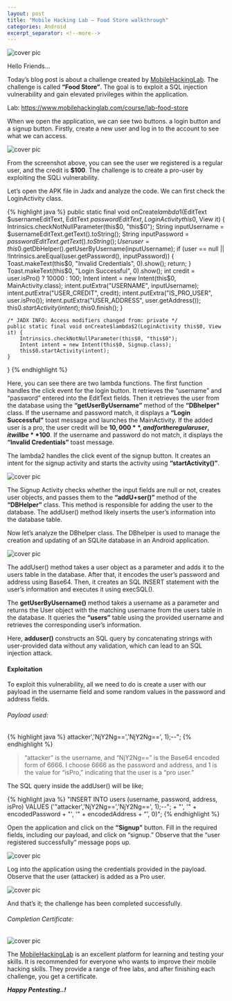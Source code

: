 ```yaml
---
layout: post
title: "Mobile Hacking Lab — Food Store walkthrough"
categories: Android
excerpt_separator: <!--more-->
---
```


![cover pic](/images/blog7/1.png)

Hello Friends…

Today’s blog post is about a challenge created by [MobileHackingLab](https://www.mobilehackinglab.com/). The challenge is called **“Food Store”**. The goal is to exploit a SQL injection vulnerability and gain elevated privileges within the application.
<!--more-->

Lab: <https://www.mobilehackinglab.com/course/lab-food-store>

When we open the application, we can see two buttons. a login button and a signup button. Firstly, create a new user and log in to the account to see what we can access.

![cover pic](/images/blog7/2.png)

From the screenshot above, you can see the user we registered is a regular user, and the credit is **$100**. The challenge is to create a pro-user by exploiting the SQLi vulnerability.

Let’s open the APK file in Jadx and analyze the code. We can first check the LoginActivity class.

{% highlight java %}
public static final void onCreate$lambda$1(EditText $usernameEditText, EditText $passwordEditText, LoginActivity this$0, View it) {
        Intrinsics.checkNotNullParameter(this$0, "this$0");
        String inputUsername = $usernameEditText.getText().toString();
        String inputPassword = $passwordEditText.getText().toString();
        User user = this$0.getDbHelper().getUserByUsername(inputUsername);
        if (user == null || !Intrinsics.areEqual(user.getPassword(), inputPassword)) {
            Toast.makeText(this$0, "Invalid Credentials", 0).show();
            return;
        }
        Toast.makeText(this$0, "Login Successful", 0).show();
        int credit = user.isPro() ? 10000 : 100;
        Intent intent = new Intent(this$0, MainActivity.class);
        intent.putExtra("USERNAME", inputUsername);
        intent.putExtra("USER_CREDIT", credit);
        intent.putExtra("IS_PRO_USER", user.isPro());
        intent.putExtra("USER_ADDRESS", user.getAddress());
        this$0.startActivity(intent);
        this$0.finish();
    }

    /* JADX INFO: Access modifiers changed from: private */
    public static final void onCreate$lambda$2(LoginActivity this$0, View it) {
        Intrinsics.checkNotNullParameter(this$0, "this$0");
        Intent intent = new Intent(this$0, Signup.class);
        this$0.startActivity(intent);
    }
}
{% endhighlight %}

Here, you can see there are two lambda functions. The first function handles the click event for the login button. It retrieves the “username” and “password” entered into the EditText fields. Then it retrieves the user from the database using the **“getUserByUsername”** method of the **“DBhelper"** class. If the username and password match, it displays a **“Login Successful”** toast message and launches the MainActivity. If the added user is a pro, the user credit will be **$10,000**, and for the regular user, it will be **$100**. If the username and password do not match, it displays the **“Invalid Credentials”** toast message.

The lambda2 handles the click event of the signup button. It creates an intent for the signup activity and starts the activity using **“startActivity()”**.

![cover pic](/images/blog7/3.png)

The Signup Activity checks whether the input fields are null or not, creates user objects, and passes them to the **“addU+ser()”** method of the **“DBHelper”** class. This method is responsible for adding the user to the database. The addUser() method likely inserts the user’s information into the database table.

Now let’s analyze the DBhelper class. The DBhelper is used to manage the creation and updating of an SQLite database in an Android application.

![cover pic](/images/blog7/4.png)

The addUser() method takes a user object as a parameter and adds it to the users table in the database. After that, it encodes the user’s password and address using Base64. Then, it creates an SQL INSERT statement with the user’s information and executes it using execSQL().

The **getUserByUsername()** method takes a username as a parameter and returns the User object with the matching username from the users table in the database. It queries the **“users”** table using the provided username and retrieves the corresponding user’s information.

Here, **adduser()** constructs an SQL query by concatenating strings with user-provided data without any validation, which can lead to an SQL injection attack.

#### Exploitation

To exploit this vulnerability, all we need to do is create a user with our payload in the username field and some random values in the password and address fields.

###### Payload used:
{% highlight java %}
attacker','NjY2Ng==','NjY2Ng==', 1);--";
{% endhighlight %}

> “attacker” is the username, and “NjY2Ng==” is the Base64 encoded form of 6666. I choose 6666 as the password and address, and 1 is the value for “isPro,” indicating that the user is a “pro user.”

The SQL query inside the addUser() will be like;

{% highlight java %}
"INSERT INTO users (username, password, address, isPro) VALUES ('"attacker','NjY2Ng==','NjY2Ng==', 1);--"; + "', '" + encodedPassword + "', '" + encodedAddress + "', 0)";
{% endhighlight %}

Open the application and click on the **“Signup”** button. Fill in the required fields, including our payload, and click on “signup.” Observe that the “user registered successfully” message pops up.

![cover pic](/images/blog7/5.png)

Log into the application using the credentials provided in the payload. Observe that the user (attacker) is added as a Pro user.

![cover pic](/images/blog7/6.png)

And that’s it; the challenge has been completed successfully.

###### Completion Certificate:

![cover pic](/images/blog7/7.png)

The [MobileHackingLab](https://www.mobilehackinglab.com/start) is an excellent platform for learning and testing your skills. It is recommended for everyone who wants to improve their mobile hacking skills. They provide a range of free labs, and after finishing each challenge, you get a certificate.

***Happy Pentesting..!***


